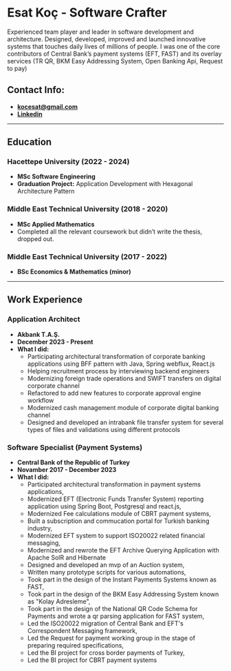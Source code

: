 # Esat Koç - Software Crafter
Experienced team player and leader in software development and architecture. 
Designed, developed, improved and launched innovative systems that touches daily lives of millions of people. 
I was one of the core contributors of Central Bank’s payment systems (EFT, FAST) and its overlay services (TR QR, BKM Easy Addressing System, Open Banking Api, Request to pay)

## Contact Info:
- **[kocesat@gmail.com](mailto:kocesat@gmail.com)**
- **[Linkedin](www.linkedin.com/in/kocesat)**

---
## Education

### Hacettepe University (2022 - 2024)
- **MSc Software Engineering**
- **Graduation Project:** Application Development with Hexagonal Architecture Pattern

### Middle East Technical University (2018 - 2020)
- **MSc Applied Mathematics**
- Completed all the relevant coursework but didn’t write the thesis, dropped out.

### Middle East Technical University (2017 - 2022)
- **BSc Economics & Mathematics (minor)**

---
## Work Experience

### Application Architect
- **Akbank T.A.Ş.**
- **December 2023 - Present**
- **What I did:**
  * Participating architectural transformation of corporate banking applications using BFF pattern with Java, Spring webflux, React.js
  * Helping recruitment process by interviewing backend engineers 
  * Modernizing foreign trade operations and SWIFT transfers on digital corporate channel
  * Refactored to add new features to corporate approval engine workflow
  * Modernized cash management module of corporate digital banking channel
  * Designed and developed an intrabank file transfer system for several types of files and validations using different protocols

### Software Specialist (Payment Systems)
- **Central Bank of the Republic of Turkey**
- **Novamber 2017 - December 2023**
- **What I did:**
  - Participated architectural transformation in payment systems applications,
  - Modernized EFT (Electronic Funds Transfer System) reporting application using Spring Boot, Postgresql and react.js,
  - Modernized Fee calculations module of CBRT payment systems,
  - Built a subscription and commucation portal for Turkish banking industry,
  - Modernized EFT system to support ISO20022 related financial messaging,
  - Modernized and rewrote the EFT Archive Querying Application with Apache SolR and Hibernate
  - Designed and developed an mvp of an Auction system,
  - Written many prototype scripts for various automations,
  - Took part in the design of the Instant Payments Systems known as FAST,
  - Took part in the design of the BKM Easy Addressing System known as "Kolay Adresleme",
  - Took part in the design of the National QR Code Schema for Payments and wrote a qr parsing application for FAST system,
  - Led the ISO20022 migration of Central Bank and EFT's Correspondent Messaging framework,
  - Led the Request for payment working group in the stage of preparing required specifications,
  - Led the BI project for cross border payments of Turkey,
  - Led the BI project for CBRT payment systems
